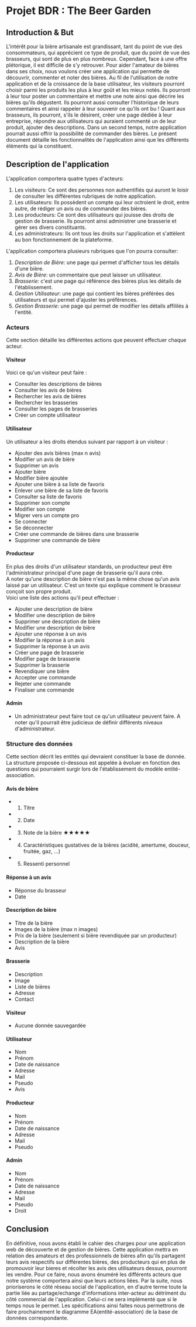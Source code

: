 # Projet BDR : The Beer Garden

## Introduction & But

L'intérêt pour la bière artisanale est grandissant, tant du point de vue des consommateurs, qui apprécient ce type de produit, que du point de vue des brasseurs, qui sont de plus en plus nombreux. Cependant, face à une offre plétorique, il est difficile de s'y retrouver. Pour aider l'amateur de bières dans ses choix, nous voulons créer une application qui permette de découvrir, commenter et noter des bières. Au fil de l'utilisation de notre application et de la croissance de la base utilisateur, les visiteurs pourront choisir parmi les produits les plus à leur goût et les mieux notés. Ils pourront à leur tour poster un commentaire et mettre une note ainsi que décrire les bières qu'ils dégustent. Ils pourront aussi consulter l'historique de leurs commentaires et ainsi rappeler à leur souvenir ce qu'ils ont bu ! Quant aux brasseurs, ils pourront, s'ils le désirent, créer une page dédiée à leur entreprise, répondre aux utilisateurs qui auraient commenté un de leur produit, ajouter des descriptions. Dans un second temps, notre application pourrait aussi offrir la possibilité de commander des bières. Le présent document détaille les fonctionnalités de l'application ainsi que les différents éléments qui la constituent.

## Description de l'application

L'application comportera quatre types d'acteurs:

1. Les visiteurs: Ce sont des personnes non authentifiés qui auront le loisir de consulter les différentes rubriques de notre application.
2. Les utilisateurs: Ils possèdent un compte qui leur octroient le droit, entre autre, de rédiger un avis ou de commander des bières.
3. Les producteurs: Ce sont des utilisateurs qui jouisse des droits de gestion de brasserie. Ils pourront ainsi administrer une brasserie et gérer ses divers constituants.
4. Les administrateurs: Ils ont tous les droits sur l'application et s'attèlent au bon fonctionnement de la plateforme.

L'application comportera plusieurs rubriques que l'on pourra consulter:

1. *Description de Bière*: une page qui permet d'afficher tous les détails d'une bière.
2. *Avis de Bière*: un commentaire que peut laisser un utilisateur.
3. *Brasserie*: c'est une page qui référence des bières plus les détails de l'établissement.
4. *Gestion Utilisateur*: une page qui contient les bières préférées des utilisateurs et qui permet d'ajuster les préférences.
5. *Gestion Brasserie*: une page qui permet de modifier les détails affililés à l'entité.

### Acteurs

Cette section détaille les différentes actions que peuvent effectuer chaque acteur.

#### Visiteur

Voici ce qu'un visiteur peut faire :

- Consulter les descriptions de bières
- Consulter les avis de bières
- Rechercher les avis de bières
- Rechercher les brasseries
- Consulter les pages de brasseries
- Créer un compte utilisateur

#### Utilisateur

Un utilisateur a les droits étendus suivant par rapport à un visiteur :

- Ajouter des avis bières (max n avis)
- Modifier un avis de bière
- Supprimer un avis
- Ajouter bière
- Modifier bière ajoutée
- Ajouter une bière à sa liste de favoris
- Enlever une bière de sa liste de favoris
- Consulter sa liste de favoris
- Supprimer son compte
- Modifier son compte
- Migrer vers un compte pro
- Se connecter
- Se déconnecter
- Créer une commande de bières dans une brasserie
- Supprimer une commande de bière

#### Producteur

En plus des droits d'un utilisateur standards, un producteur peut être l'administrateur principal d'une page de brasserie qu'il aura crée.  
A noter qu'une description de bière n'est pas la même chose qu'un avis laissé par un utilisateur. C'est un texte qui explique comment le brasseur conçoit son propre produit.  
Voici une liste des actions qu'il peut effectuer :

- Ajouter une description de bière
- Modifier une description de bière
- Supprimer une description de bière
- Modifier une description de bière
- Ajouter une réponse à un avis
- Modifier la réponse à un avis
- Supprimer la réponse à un avis
- Créer une page de brasserie
- Modifier page de brasserie
- Supprimer la brasserie
- Revendiquer une bière
- Accepter une commande
- Rejeter une commande
- Finaliser une commande

#### Admin

- Un administrateur peut faire tout ce qu'un utilisateur peuvent faire. A noter qu'il pourrait être judicieux de définir différents niveaux d'administrateur.

### Structure des données

Cette section décrit les entités qui devraient constituer la base de donnée. La structure proposée ci-dessous est appelée à évoluer en fonction des questions qui pourraient surgir lors de l'établissement du modèle entité-association.

#### Avis de bière

- 1. Titre
- 2. Date
- 3. Note de la bière ★★★★★
- 4. Caractéristiques gustatives de la bières
     (acidité, amertume, douceur, fruitée, gaz, ...)
- 5. Ressenti personnel

#### Réponse à un avis

- Réponse du brasseur
- Date

#### Description de bière

- Titre de la bière
- Images de la bière (max n images)
- Prix de la bière (seulement si bière revendiquée par un producteur)
- Description de la bière
- Avis

#### Brasserie

- Description
- Image
- Liste de bières
- Adresse
- Contact

#### Visiteur

- Aucune donnée sauvegardée

#### Utilisateur

- Nom
- Prénom
- Date de naissance
- Adresse
- Mail
- Pseudo
- Avis

#### Producteur

- Nom
- Prénom
- Date de naissance
- Adresse
- Mail
- Pseudo

#### Admin

- Nom
- Prénom
- Date de naissance
- Adresse
- Mail
- Pseudo
- Droit

## Conclusion

En définitive, nous avons établi le cahier des charges pour une application web de découverte et de gestion de bières. Cette application mettra en relation des amateurs et des professionnels de bières afin qu'ils partagent leurs avis respectifs sur différentes bières, des producteurs qui en plus de promouvoir leur bieres et récolter les avis des utilisateurs dessus, pourront les vendre. Pour ce faire, nous avons énuméré les différents acteurs que notre système comportera ainsi que leurs actions liées. Par la suite, nous prioriserons le côté réseau social de l'application, en d'autre terme toute la partie liée au partage/echange d'informations inter-acteur au détriment du côté commercial de l'application. Celui-ci ne sera implémenté que si le temps nous le permet. Les spécifications ainsi faites nous permettrons de faire prochainement le diagramme EA(entité-association) de la base de données correspondante.
